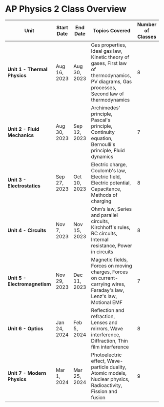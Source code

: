 # AP Physics 2 Class Overview


| **Unit**                | **Start Date**   | **End Date**     | **Topics Covered**                                                                                  | **Number of Classes** |
|-------------------------|------------------|------------------|-----------------------------------------------------------------------------------------------------|-----------------------|
| **Unit 1 - Thermal Physics** | Aug 16, 2023    | Aug 30, 2023    | Gas properties, Ideal gas law, Kinetic theory of gases, First law of thermodynamics, PV diagrams, Gas processes, Second law of thermodynamics | 8                     |
| **Unit 2 - Fluid Mechanics**  | Aug 30, 2023    | Sep 12, 2023    | Archimedes' principle, Pascal's principle, Continuity equation, Bernoulli's principle, Fluid dynamics | 7                     |
| **Unit 3 - Electrostatics**   | Sep 27, 2023    | Oct 10, 2023    | Electric charge, Coulomb's law, Electric field, Electric potential, Capacitance, Methods of charging | 8                     |
| **Unit 4 - Circuits**         | Nov 7, 2023     | Nov 15, 2023    | Ohm’s law, Series and parallel circuits, Kirchhoff's rules, RC circuits, Internal resistance, Power in circuits | 8                     |
| **Unit 5 - Electromagnetism** | Nov 29, 2023    | Dec 11, 2023    | Magnetic fields, Forces on moving charges, Forces on current-carrying wires, Faraday's law, Lenz's law, Motional EMF | 7                     |
| **Unit 6 - Optics**           | Jan 24, 2024    | Feb 5, 2024     | Reflection and refraction, Lenses and mirrors, Wave interference, Diffraction, Thin film interference | 8                     |
| **Unit 7 - Modern Physics**   | Mar 1, 2024     | Mar 25, 2024    | Photoelectric effect, Wave-particle duality, Atomic models, Nuclear physics, Radioactivity, Fission and fusion | 9                     |

